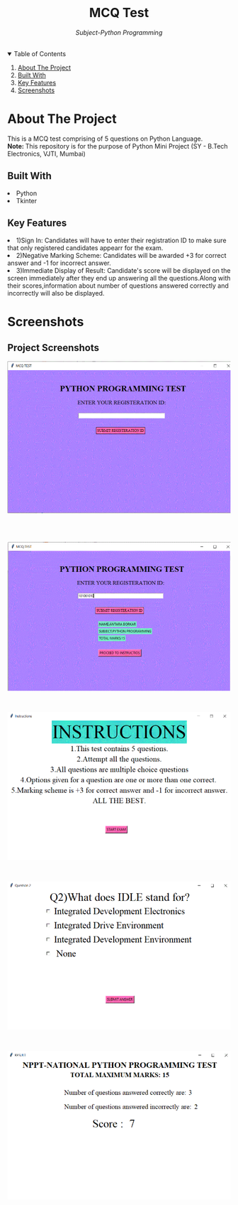 <!-- PROJECT LOGO -->
<br />
<p align="center">
    <h1 align="center">MCQ Test</h1>
   <p align="center"><i>
      Subject-Python Programming
      </i>
            <br />
            <br />
    </p>
  </p>

<!-- TABLE OF CONTENTS -->
<details open="open">
  <summary>Table of Contents</summary>
  <ol>
    <li>
      <a href="#about-the-project">About The Project</a>
      <li><a href="#built-with">Built With</a>
    <li><a href="#Key Features">Key Features</a>
    <li><a href="#screenshots">Screenshots</a></li>
    </ol>
</details>


<!-- ABOUT THE PROJECT -->
# About The Project
  <p align = "center">
    <p>
    This is a MCQ test comprising of 5 questions on Python Language.
    </br>
    <b>Note: </b> This repository is for the purpose of Python Mini Project (SY - B.Tech Electronics, VJTI, Mumbai)
    </p>
  </p>


  
## Built With


<li>Python
<li>Tkinter
    
 ## Key Features
 
 <li>1)Sign In:
    Candidates will have to enter their registration ID to make sure that only registered candidates appearr for the exam.
<li>2)Negative Marking Scheme:
    Candidates will be awarded +3 for correct answer and -1 for incorrect answer.
<li>3)Immediate Display of Result:
    Candidate's score will be displayed on the screen immediately after they end up answering all the questions.Along with their scores,information about number of questions answered correctly and incorrectly will also be displayed.
    
    
    




<!-- USAGE EXAMPLES -->
# Screenshots

## Project Screenshots

<p align="center">
  <img src="login1.GIF" title="Login Screen">&nbsp; &nbsp; &nbsp; &nbsp; 
</p>
&nbsp; &nbsp; 
<p align="center">
  <img src="login2.GIF"  alt="Container Description Screen">
</p>
&nbsp; &nbsp; 
<p align="center">
 <img src="Instructions.GIF"  alt="Container Description Screen">
</p>
&nbsp; &nbsp; 
<p align="center">
 <img src="Question.GIF"  alt="Container Description Screen">
</p>
&nbsp; &nbsp; 
<p align="center">
 <img src="Result.GIF"  alt="Container Description Screen">
</p>


